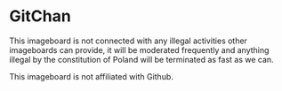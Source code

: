 # GitChan
This imageboard is not connected with any illegal activities other imageboards can provide, it will be moderated frequently and anything illegal by the constitution of Poland will be terminated as fast as we can.

This imageboard is not affiliated with Github.
